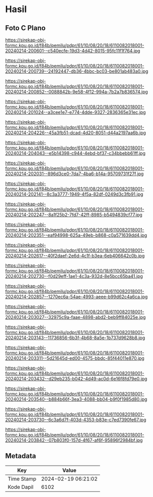 # Hasil

## Foto C Plano

https://sirekap-obj-formc.kpu.go.id/f84b/pemilu/pdpr/61/10/08/20/18/6110082018001-20240214-200601--c540ecfe-19d3-4d42-8015-95fc11f1f764.jpg

https://sirekap-obj-formc.kpu.go.id/f84b/pemilu/pdpr/61/10/08/20/18/6110082018001-20240214-200739--24192447-db36-4bbc-bc03-be801ab483a0.jpg

https://sirekap-obj-formc.kpu.go.id/f84b/pemilu/pdpr/61/10/08/20/18/6110082018001-20240214-200852--0088842b-9e58-4f12-994a-7b2a7b836574.jpg

https://sirekap-obj-formc.kpu.go.id/f84b/pemilu/pdpr/61/10/08/20/18/6110082018001-20240214-201024--a3cee1e7-e774-4dde-9327-2836365e31ec.jpg

https://sirekap-obj-formc.kpu.go.id/f84b/pemilu/pdpr/61/10/08/20/18/6110082018001-20240214-204226--45a3fb51-dcad-4d20-8051-d44a2197aa6b.jpg

https://sirekap-obj-formc.kpu.go.id/f84b/pemilu/pdpr/61/10/08/20/18/6110082018001-20240214-204043--e5b14398-c944-4ebd-bf37-c34bbebb61ff.jpg

https://sirekap-obj-formc.kpu.go.id/f84b/pemilu/pdpr/61/10/08/20/18/6110082018001-20240214-202031--896d3ce0-7da7-4ba6-b14a-95709731f27f.jpg

https://sirekap-obj-formc.kpu.go.id/f84b/pemilu/pdpr/61/10/08/20/18/6110082018001-20240214-202141--8c3a3777-1949-4f5a-82df-0249d3c3fb91.jpg

https://sirekap-obj-formc.kpu.go.id/f84b/pemilu/pdpr/61/10/08/20/18/6110082018001-20240214-202247--8a1f25b2-7fd7-42ff-8985-b5494839cf77.jpg

https://sirekap-obj-formc.kpu.go.id/f84b/pemilu/pdpr/61/10/08/20/18/6110082018001-20240214-202351--eaf94998-625a-49eb-b868-c0a571639dd4.jpg

https://sirekap-obj-formc.kpu.go.id/f84b/pemilu/pdpr/61/10/08/20/18/6110082018001-20240214-202617--40f2daef-2e6d-4c1f-b3ea-6eb406642c0b.jpg

https://sirekap-obj-formc.kpu.go.id/f84b/pemilu/pdpr/61/10/08/20/18/6110082018001-20240214-202730--f0d29eff-1ae1-4c3a-932d-8e5bcc65ba41.jpg

https://sirekap-obj-formc.kpu.go.id/f84b/pemilu/pdpr/61/10/08/20/18/6110082018001-20240214-202857--1270ec6a-54ae-4993-aeee-b99d62c4a6ca.jpg

https://sirekap-obj-formc.kpu.go.id/f84b/pemilu/pdpr/61/10/08/20/18/6110082018001-20240214-203027--32975c9a-faae-4898-abd2-beb9ff84025e.jpg

https://sirekap-obj-formc.kpu.go.id/f84b/pemilu/pdpr/61/10/08/20/18/6110082018001-20240214-203143--11736856-6b3f-4b68-8a5e-1b737d9628b8.jpg

https://sirekap-obj-formc.kpu.go.id/f84b/pemilu/pdpr/61/10/08/20/18/6110082018001-20240214-203311--5d21645d-ed00-4575-bbdc-85f44011e870.jpg

https://sirekap-obj-formc.kpu.go.id/f84b/pemilu/pdpr/61/10/08/20/18/6110082018001-20240214-203432--d29eb235-b042-4d49-ac0d-6e16f8fd79e0.jpg

https://sirekap-obj-formc.kpu.go.id/f84b/pemilu/pdpr/61/10/08/20/18/6110082018001-20240214-203540--b884b66f-3ea3-4088-bb04-b9f0f1985d80.jpg

https://sirekap-obj-formc.kpu.go.id/f84b/pemilu/pdpr/61/10/08/20/18/6110082018001-20240214-203730--6c3a6d7f-403d-4353-b83e-c7ed7390fe67.jpg

https://sirekap-obj-formc.kpu.go.id/f84b/pemilu/pdpr/61/10/08/20/18/6110082018001-20240214-203842--07b803f0-157d-4f67-af6f-95896f2984bf.jpg


## Metadata

| Key        | Value               |
| ---------- | ------------------- |
| Time Stamp | 2024-02-19 06:21:02 |
| Kode Dapil | 6102                |



